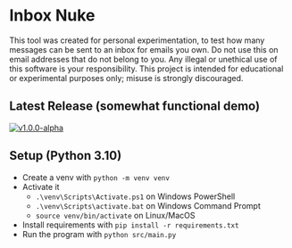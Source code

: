 # Inbox Nuke
This tool was created for personal experimentation, to test how many messages can be sent to an inbox for emails you own. Do not use this on email addresses that do not belong to you. Any illegal or unethical use of this software is your responsibility. This project is intended for educational or experimental purposes only; misuse is strongly discouraged.
## Latest Release (somewhat functional demo)
[![v1.0.0-alpha](https://img.shields.io/badge/Download-Inbox--Nuke.exe-blue)](https://github.com/Inkthirsty/Inbox-Nuke/releases/download/demo/Inbox-Nuke.exe)
## Setup (Python 3.10)
* Create a venv with `python -m venv venv`
* Activate it
  * `.\venv\Scripts\Activate.ps1` on Windows PowerShell
  * `.\venv\Scripts\activate.bat` on Windows Command Prompt
  * `source venv/bin/activate` on Linux/MacOS
* Install requirements with `pip install -r requirements.txt`
* Run the program with `python src/main.py`
